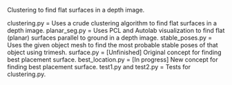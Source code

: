 Clustering to find flat surfaces in a depth image.

clustering.py = Uses a crude clustering algorithm to find flat surfaces in a depth image.
planar_seg.py = Uses PCL and Autolab visualization to find flat (planar) surfaces parallel to ground in a depth image.
stable_poses.py = Uses the given object mesh to find the most probable stable poses of that object using trimesh.
surface.py = [Unfinished] Original concept for finding best placement surface.
best_location.py = [In progress] New concept for finding best placement surface.
test1.py and test2.py = Tests for clustering.py.
